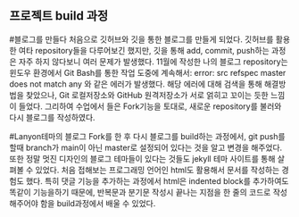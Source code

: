 프로젝트 build 과정
------------------

#블로그를 만들다
처음으로 깃허브와 깃을 통한 블로그를 만들게 되었다.
깃허브를 활용한 여타 repository들을 다루어보긴 했지만, 깃을 통해 add, commit, push하는 과정은 자주 하지 않다보니 여러 문제가 발생했다.
11월에 작성한 나의 블로그 repository는 윈도우 환경에서 Git Bash를 통한 작업 도중에 계속해서: 
    error: src refspec master does not match any
와 같은 에러가 발생했다. 해당 에러에 대해 검색을 통해 해결방법을 찾았으나, Git 로컬저장소와 GitHub 원격저장소가 서로 얽히고 꼬이는 듯한 느낌이 들었다. 
그리하여 수업에서 들은 Fork기능을 토대로, 새로운 repository를 불러와 다시 블로그를 작성하였다.

#Lanyon테마의 블로그
Fork를 한 후 다시 블로그를 build하는 과정에서, git push를 할때 branch가 main이 아닌 master로 설정되어 있다는 것을 알고 변경을 해주었다.
또한 정말 멋진 디자인의 블로그 테마들이 있다는 것들도 jekyll 테마 사이트를 통해 살펴볼 수 있었다. 처음 접해보는 프로그래밍 언어인 html도 활용해서 문서를 작성하는 경험도 했다. 특히 댓글 기능을 추가하는 과정에서 html은 indented block를 추가하여도 똑같이 기능을하기 때문에, 반복문과 분기문 작성시 끝나는 지점을 한 줄의 코드로 작성해주어야 함을 build과정에서 배울 수 있었다. 
